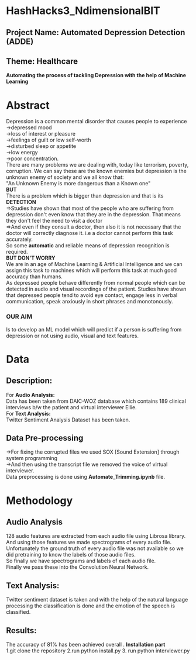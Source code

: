# HashHacks3_NdimensionalBIT
## Project Name: Automated Depression Detection (ADDE)
## Theme: Healthcare
<b>Automating the process of tackling Depression with the help of Machine Learning</b> <br>

# Abstract

Depression is a common mental disorder that causes people to experience <br>
->depressed mood<br>
->loss of interest or pleasure<br>
->feelings of guilt or low self-worth<br>
->disturbed sleep or appetite<br>
->low energy<br>
->poor concentration.<br>
There are many problems we are dealing with, today like terrorism, poverty, corruption. We can say these are the known enemies but depression is the unknown enemy of society and we all know that:<br>
"An Unknown Enemy is more dangerous than a Known one"<br>
 <b>BUT</b> <br>
There is a problem which is bigger than depression and that is its  <b>DETECTION</b> <br>
=>Studies have shown that most of the people who are suffering from depression don't even know that they are in the depression. That means they don't feel the need to visit a doctor<br>
=>And even if they consult a doctor, then also it is not necessary that the doctor will correctly diagnose it. i.e a doctor cannot perform this task accurately.<br>
So some <b>automatic</b> and reliable means of depression recognition is required.<br>
<b>BUT DON'T WORRY</b><br>
We are in an age of Machine Learning & Artificial Intelligence and we can assign this task to machines which will perform this task at much good accuracy than humans.<br>
As depressed people behave differently from normal people which can be detected in audio and visual recordings of the patient. Studies have shown that depressed people tend to avoid eye contact, engage less in verbal communication, speak anxiously in short phrases and monotonously.<br>
### OUR AIM<br>
Is to develop an ML model which will predict if a person is suffering from depression or not using audio, visual and text features.<br>
# Data <br>
## Description:<br>
For <b>Audio Analysis:</b><br>
Data has been taken from DAIC-WOZ database which contains 189 clinical interviews b/w the patient and virtual interviewer Ellie. <br>
For<b> Text Analysis:</b><br>
Twitter Sentiment Analysis Dataset has been taken.<br>

## Data Pre-processing <br>
->For fixing the corrupted files we used SOX [Sound Extension] through system programming<br>
->And then using the transcript file we removed the voice of virtual interviewer.<br>
Data preprocessing is done using <b>Automate_Trimming.ipynb</b> file.<br>

# Methodology<br>
## Audio Analysis<br>
128 audio features are extracted from each audio file using Librosa library.<br>
And using those features we made spectrograms of every audio file.<br>
Unfortunately the ground truth of every audio file was not available so we did pretraining to know the labels of those audio files.<br>
So finally we have spectrograms and labels of each audio file.<br>
Finally we pass these into the Convolution Neural Network.<br>

## Text Analysis:<br>
Twitter sentiment dataset is taken and with the help of the natural language processing the classification is done and the emotion of the speech is classified.

## Results:<br>
The accuracy of 81% has been achieved overall .
<b> Installation part</b> <br>
1.git clone the repository
2.run python install.py
3. run python interviewer.py
